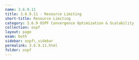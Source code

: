 ```yaml
---
name: 3.6.9.11
title: 3.6.9.11 - Resource Limiting
short-title: Resource Limiting
category: 3.6.9 OSPF Convergence Optimization & Scalability
collection: ospf
layout: page
exam: both
sidebar: ospf\_sidebar
permalink: 3.6.9.11.html
folder: ospf
---
```


